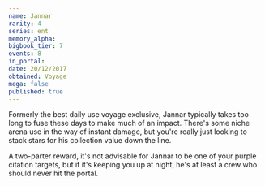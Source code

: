 ```yaml
---
name: Jannar
rarity: 4
series: ent
memory_alpha:
bigbook_tier: 7
events: 8
in_portal:
date: 20/12/2017
obtained: Voyage
mega: false
published: true
---
```


Formerly the best daily use voyage exclusive, Jannar typically takes too long to fuse these days to make much of an impact. There's some niche arena use in the way of instant damage, but you're really just looking to stack stars for his collection value down the line. 

A two-parter reward, it's not advisable for Jannar to be one of your purple citation targets, but if it's keeping you up at night, he's at least a crew who should never hit the portal.
